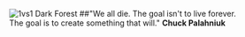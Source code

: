 ![1vs1 Dark Forest](https://raw.github.com/FreezingMoon/AncientBeast/master/media/screenshots/Dark%20Forest.jpg)
##"We all die. The goal isn't to live forever.<br> The goal is to create something that will."
**Chuck Palahniuk**
